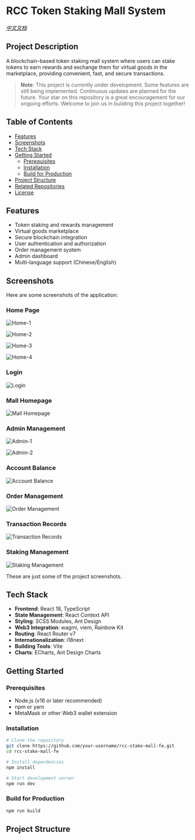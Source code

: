 # RCC Token Staking Mall System

*[中文文档](README_zh.md)*

## Project Description

A blockchain-based token staking mall system where users can stake tokens to earn rewards and exchange them for virtual goods in the marketplace, providing convenient, fast, and secure transactions.

> **Note**: This project is currently under development. Some features are still being implemented. Continuous updates are planned for the future. Your star on this repository is a great encouragement for our ongoing efforts. Welcome to join us in building this project together!

## Table of Contents

- [Features](#features)
- [Screenshots](#screenshots)
- [Tech Stack](#tech-stack)
- [Getting Started](#getting-started)
  - [Prerequisites](#prerequisites)
  - [Installation](#installation)
  - [Build for Production](#build-for-production)
- [Project Structure](#project-structure)
- [Related Repositories](#related-repositories)
- [License](#license)

## Features

- Token staking and rewards management
- Virtual goods marketplace
- Secure blockchain integration
- User authentication and authorization
- Order management system
- Admin dashboard
- Multi-language support (Chinese/English)

## Screenshots

Here are some screenshots of the application:

### Home Page
![Home-1](/public/home_1.png)

![Home-2](/public/home_2.png)

![Home-3](/public/home_3.png)

![Home-4](/public/home_4.png)

### Login
![Login](/public/logo_in.png)

### Mall Homepage
![Mall Homepage](/public/mall_01.png)

### Admin Management
![Admin-1](/public/admin_01.png)

![Admin-2](/public/admin_02.png)

### Account Balance
![Account Balance](/public/账户余额.png)

### Order Management
![Order Management](/public/订单管理.png)

### Transaction Records
![Transaction Records](/public/交易记录.png)

### Staking Management
![Staking Management](/public/质押管理.png)

These are just some of the project screenshots.

## Tech Stack

- **Frontend**: React 18, TypeScript
- **State Management**: React Context API
- **Styling**: SCSS Modules, Ant Design
- **Web3 Integration**: wagmi, viem, Rainbow Kit
- **Routing**: React Router v7
- **Internationalization**: i18next
- **Building Tools**: Vite
- **Charts**: ECharts, Ant Design Charts

## Getting Started

### Prerequisites

- Node.js (v16 or later recommended)
- npm or yarn
- MetaMask or other Web3 wallet extension

### Installation

```bash
# Clone the repository
git clone https://github.com/your-username/rcc-stake-mall-fe.git
cd rcc-stake-mall-fe

# Install dependencies
npm install

# Start development server
npm run dev
```

### Build for Production

```bash
npm run build
```

## Project Structure

```